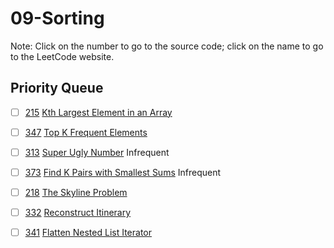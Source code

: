 # 09-Sorting
Note: Click on the number to go to the source code; click on the name to go to the LeetCode website.
## Priority Queue

- [ ] [215](215_Kth_Largest_Element_in_an_Array.cpp) [Kth Largest Element in an Array](https://leetcode.com/problems/kth-largest-element-in-an-array/description/)

- [ ] [347](347_Top_K_Frequent_Elements.cpp) [Top K Frequent Elements](https://leetcode.com/problems/top-k-frequent-elements/description/)

- [ ] [313](313_Super_Ugly_Number.cpp) [Super Ugly Number](https://leetcode.com/problems/super-ugly-number/description/) Infrequent

- [ ] [373](373_Find_K_Pairs_with_Smallest_Sums.cpp) [Find K Pairs with Smallest Sums](https://leetcode.com/problems/find-k-pairs-with-smallest-sums/description/) Infrequent

- [ ] [218](218_The_Skyline_Problem.cpp) [The Skyline Problem](https://leetcode.com/problems/the-skyline-problem/description/)

- [ ] [332](332_Reconstruct_Itinerary.cpp) [Reconstruct Itinerary](https://leetcode.com/problems/reconstruct-itinerary/description/)

- [ ] [341](341_Flatten_Nested_List_Iterator.cpp) [Flatten Nested List Iterator](https://leetcode.com/problems/flatten-nested-list-iterator/)

